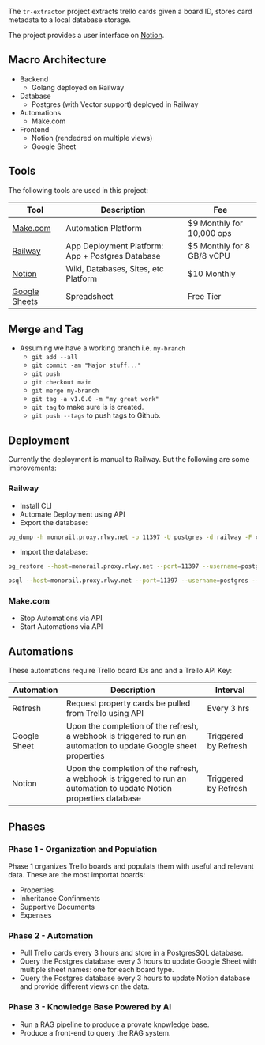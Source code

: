 The `tr-extractor` project extracts trello cards given a board ID, stores card metadata to a local database storage.

The project provides a user interface on [Notion](https://notion.com).

## Macro Architecture

- Backend
    - Golang deployed on Railway
- Database
    - Postgres (with Vector support) deployed in Railway 
- Automations
    - Make.com
- Frontend
    - Notion (rendedred on multiple views)
    - Google Sheet

## Tools

The following tools are used in this project:

| Tool            | Description                       | Fee |
|-----------------|-----------------------------------|----------|
| [Make.com](https://us2.make.com) | Automation Platform | $9 Monthly for 10,000 ops |
| [Railway](https://railway.com/) | App Deployment Platform: App + Postgres Database | $5 Monthly for 8 GB/8 vCPU |
| [Notion](https://notion.com) | Wiki, Databases, Sites, etc Platform | $10 Monthly |
| [Google Sheets](https://docs.google.com/spreadsheets) | Spreadsheet | Free Tier |

## Merge and Tag

- Assuming we have a working branch i.e. `my-branch`
  - `git add --all`
  - `git commit -am "Major stuff..."`
  - `git push`
  - `git checkout main`
  - `git merge my-branch`
  - `git tag -a v1.0.0 -m "my great work"`
  - `git tag` to make sure is is created.
  - `git push --tags` to push tags to Github.

## Deployment

Currently the deployment is manual to Railway. But the following are some improvements:

### Railway

- Install CLI
- Automate Deployment using API
- Export the database:

```bash
pg_dump -h monorail.proxy.rlwy.net -p 11397 -U postgres -d railway -F c -f ./dba/dumps/railway_backup_$(date +"%Y-%m-%d").dump
```

- Import the database:

```bash
pg_restore --host=monorail.proxy.rlwy.net --port=11397 --username=postgres --dbname=railway --format=c ./dba/dumps/backup_2025-02-13.dump
```

```bash
psql --host=monorail.proxy.rlwy.net --port=11397 --username=postgres --dbname=railway -f ./dba/dumps/backup_2025-02-13.sql
```

### Make.com

- Stop Automations via API
- Start Automations via API

## Automations

These automations require Trello board IDs and and a Trello API Key: 

| Automation      | Description                       | Interval | 
|-----------------|-----------------------------------|----------|
| Refresh            | Request property cards be pulled from Trello using API  | Every 3 hrs |
| Google Sheet         | Upon the completion of the refresh, a webhook is triggered to run an automation to update Google sheet properties   | Triggered by Refresh |
| Notion         | Upon the completion of the refresh, a webhook is triggered to run an automation to update Notion properties database   | Triggered by Refresh |

## Phases

### Phase 1 - Organization and Population 

Phase 1 organizes Trello boards and populats them with useful and relevant data. These are the most importat boards:

- Properties
- Inheritance Confinments
- Supportive Documents
- Expenses

### Phase 2 - Automation 

- Pull Trello cards every 3 hours and store in a PostgresSQL database. 
- Query the Postgres database every 3 hours to update Google Sheet with multiple sheet names: one for each board type.
- Query the Postgres database every 3 hours to update Notion database and provide different views on the data.

### Phase 3 - Knowledge Base Powered by AI

- Run a RAG pipeline to produce a provate knpwledge base.
- Produce a front-end to query the RAG system.